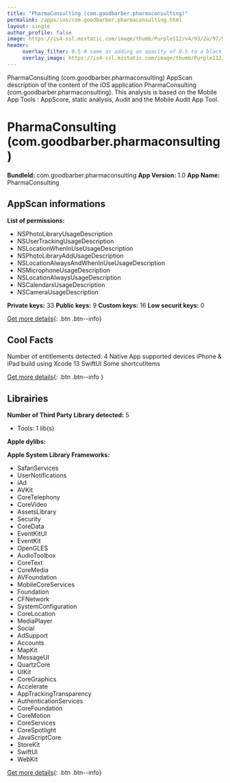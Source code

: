 ```yaml
---
title: "PharmaConsulting (com.goodbarber.pharmaconsulting)"
permalink: /apps/ios/com.goodbarber.pharmaconsulting.html
layout: single
author_profile: false
image: https://is4-ssl.mzstatic.com/image/thumb/Purple112/v4/93/2a/97/932a97a2-dd33-2d3a-6b6a-e42a5056bcd0/AppIcon-1x_U007emarketing-0-7-0-85-220.png/512x512bb.jpg
header: 
     overlay_filter: 0.5 # same as adding an opacity of 0.5 to a black background
     overlay_image: https://is4-ssl.mzstatic.com/image/thumb/Purple112/v4/93/2a/97/932a97a2-dd33-2d3a-6b6a-e42a5056bcd0/AppIcon-1x_U007emarketing-0-7-0-85-220.png/512x512bb.jpg
---
```

PharmaConsulting (com.goodbarber.pharmaconsulting) AppScan description of the content of the iOS application PharmaConsulting (com.goodbarber.pharmaconsulting). This analysis is based on the Mobile App Tools : AppScore, static analysis, Audit and the Mobile Audit App Tool.

# PharmaConsulting (com.goodbarber.pharmaconsulting)

**BundleId:** com.goodbarber.pharmaconsulting
**App Version:** 1.0
**App Name:** PharmaConsulting


## AppScan informations 

**List of permissions:** 
- NSPhotoLibraryUsageDescription
- NSUserTrackingUsageDescription
- NSLocationWhenInUseUsageDescription
- NSPhotoLibraryAddUsageDescription
- NSLocationAlwaysAndWhenInUseUsageDescription
- NSMicrophoneUsageDescription
- NSLocationAlwaysUsageDescription
- NSCalendarsUsageDescription
- NSCameraUsageDescription
  
  
**Private keys:** 33
**Public keys:** 9
**Custom keys:** 16
**Low securit keys:** 0
  
[Get more details](/pricing.html){: .btn .btn--info}

## Cool Facts

Number of entitlements detected: 4
Native App
supported devices iPhone & iPad
build using Xcode 13
SwiftUI
Some shortcutItems 
  
[Get more details](/pricing.html){: .btn .btn--info }

## Librairies 
**Number of Third Party Library detected:** 5
- Tools: 1 lib(s)


**Apple dylibs:**


**Apple System Library Frameworks:**
- SafariServices
- UserNotifications
- iAd
- AVKit
- CoreTelephony
- CoreVideo
- AssetsLibrary
- Security
- CoreData
- EventKitUI
- EventKit
- OpenGLES
- AudioToolbox
- CoreText
- CoreMedia
- AVFoundation
- MobileCoreServices
- Foundation
- CFNetwork
- SystemConfiguration
- CoreLocation
- MediaPlayer
- Social
- AdSupport
- Accounts
- MapKit
- MessageUI
- QuartzCore
- UIKit
- CoreGraphics
- Accelerate
- AppTrackingTransparency
- AuthenticationServices
- CoreFoundation
- CoreMotion
- CoreServices
- CoreSpotlight
- JavaScriptCore
- StoreKit
- SwiftUI
- WebKit


  
[Get more details](/pricing.html){: .btn .btn--info}

